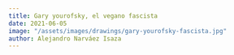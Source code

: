 ```yaml
---
title: Gary yourofsky, el vegano fascista
date: 2021-06-05
image: "/assets/images/drawings/gary-yourofsky-fascista.jpg"
author: Alejandro Narváez Isaza
---
```

